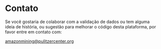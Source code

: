# Contato

Se você gostaria de colaborar com a validação de dados ou tem alguma ideia de história, ou sugestão para melhorar o código desta plataforma, por favor entre em contato com:

<a class="amw-mail-link" href="mailtio:amazonmining@pulitzercenter.org">amazonmining@pulitzercenter.org</a>